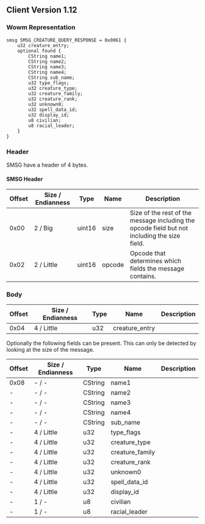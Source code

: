 ## Client Version 1.12

### Wowm Representation
```rust,ignore
smsg SMSG_CREATURE_QUERY_RESPONSE = 0x0061 {
    u32 creature_entry;    
    optional found {    
        CString name1;        
        CString name2;        
        CString name3;        
        CString name4;        
        CString sub_name;        
        u32 type_flags;        
        u32 creature_type;        
        u32 creature_family;        
        u32 creature_rank;        
        u32 unknown0;        
        u32 spell_data_id;        
        u32 display_id;        
        u8 civilian;        
        u8 racial_leader;        
    }    
}

```
### Header
SMSG have a header of 4 bytes.

#### SMSG Header
| Offset | Size / Endianness | Type   | Name   | Description |
| ------ | ----------------- | ------ | ------ | ----------- |
| 0x00   | 2 / Big           | uint16 | size   | Size of the rest of the message including the opcode field but not including the size field.|
| 0x02   | 2 / Little        | uint16 | opcode | Opcode that determines which fields the message contains.|
### Body
| Offset | Size / Endianness | Type | Name | Description |
| ------ | ----------------- | ---- | ---- | ----------- |
| 0x04 | 4 / Little | u32 | creature_entry |  |

Optionally the following fields can be present. This can only be detected by looking at the size of the message.

| Offset | Size / Endianness | Type | Name | Description |
| ------ | ----------------- | ---- | ---- | ----------- |
| 0x08 | - / - | CString | name1 |  |
| - | - / - | CString | name2 |  |
| - | - / - | CString | name3 |  |
| - | - / - | CString | name4 |  |
| - | - / - | CString | sub_name |  |
| - | 4 / Little | u32 | type_flags |  |
| - | 4 / Little | u32 | creature_type |  |
| - | 4 / Little | u32 | creature_family |  |
| - | 4 / Little | u32 | creature_rank |  |
| - | 4 / Little | u32 | unknown0 |  |
| - | 4 / Little | u32 | spell_data_id |  |
| - | 4 / Little | u32 | display_id |  |
| - | 1 / - | u8 | civilian |  |
| - | 1 / - | u8 | racial_leader |  |
